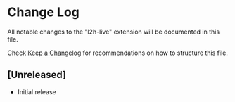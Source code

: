 # Change Log
All notable changes to the "l2h-live" extension will be documented in this file.

Check [Keep a Changelog](http://keepachangelog.com/) for recommendations on how to structure this file.

## [Unreleased]
- Initial release